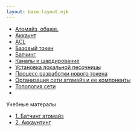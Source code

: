 ```yaml
---
layout: base-layout.njk
---
```

- [Атомайз, общее.](posts/about/)
- [Аккаунт](posts/account/)
- [ACL](posts/acl/)
- [Базовый токен](posts/base_token/)
- [Батчинг](posts/batching/)
- [Каналы и шардирование](posts/channels/)
- [Установка локальной песочницы](posts/local_sendbox/)
- [Процесс разработки нового токена](posts/new_token_process/)
- [Организация сети атомайз и ее компоненты](posts/tmp_components/)
- [Топология сети](posts/topology)
- [](posts/)

Учебные матералы
- [1. Батчинг атомайз](lectures/batching/)
- [2. Аккаунтинг](lectures/accounting/)

